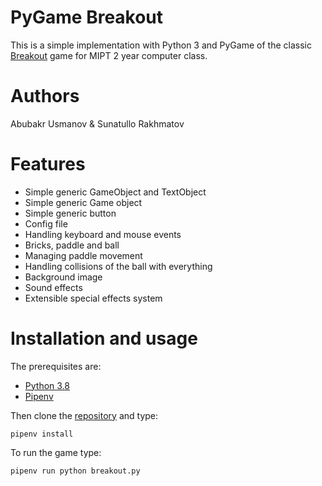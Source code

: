 # PyGame Breakout

This is a simple implementation with Python 3 and PyGame of the classic [Breakout](https://en.wikipedia.org/wiki/Breakout_(video_game)) game for MIPT 2 year computer class.

# Authors
Abubakr Usmanov & Sunatullo Rakhmatov

# Features

- Simple generic GameObject and TextObject
- Simple generic Game object
- Simple generic button
- Config file
- Handling keyboard and mouse events
- Bricks, paddle and ball
- Managing paddle movement
- Handling collisions of the ball with everything
- Background image
- Sound effects
- Extensible special effects system

# Installation and usage

The prerequisites are:
- [Python 3.8](https://docs.python.org/3.8/) 
- [Pipenv](https://pipenv.readthedocs.io/en/latest/) 

Then clone the [repository](https://github.com/2hard4me/Breakout) and type:

```
pipenv install
```

To run the game type:

```
pipenv run python breakout.py
```
